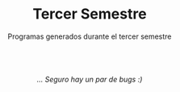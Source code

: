 <div align='center'>

# Tercer Semestre

Programas generados durante el tercer semestre



<br> <br>

###### ... Seguro hay un par de bugs :)

</div>